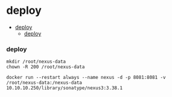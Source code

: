 # deploy

<!-- @import "[TOC]" {cmd="toc" depthFrom=1 depthTo=6 orderedList=false} -->
<!-- code_chunk_output -->

- [deploy](#deploy)
    - [deploy](#deploy-1)

<!-- /code_chunk_output -->

### deploy
```shell
mkdir /root/nexus-data
chown -R 200 /root/nexus-data

docker run --restart always --name nexus -d -p 8081:8081 -v /root/nexus-data:/nexus-data 10.10.10.250/library/sonatype/nexus3:3.38.1
```

